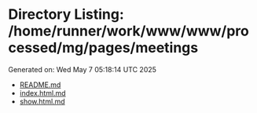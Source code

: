 # Directory Listing: /home/runner/work/www/www/processed/mg/pages/meetings
Generated on: Wed May  7 05:18:14 UTC 2025

- [README.md](README.md)
- [index.html.md](index.html.md)
- [show.html.md](show.html.md)
